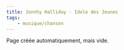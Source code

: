 ```yaml
---
title: Jonnhy Halliday - Idole des Jeunes
tags:
    - musique/chanson
---
```


Page créée automatiquement, mais vide.

